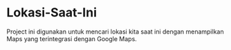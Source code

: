 # Lokasi-Saat-Ini
Project ini digunakan untuk mencari lokasi kita saat ini dengan menampilkan Maps yang terintegrasi dengan Google Maps. 

